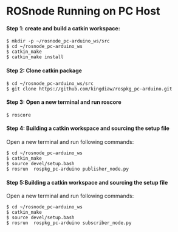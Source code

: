 # ROSnode Running on PC Host
#### Step 1: create and build a catkin workspace:
```
$ mkdir -p ~/rosnode_pc-arduino_ws/src
$ cd ~/rosnode_pc-arduino_ws
$ catkin_make
$ catkin_make install
```
#### Step 2: Clone catkin package
```
$ cd ~/rosnode_pc-arduino_ws/src
$ git clone https://github.com/kingdiaw/rospkg_pc-arduino.git
```
#### Step 3: Open a new terminal and run roscore
```$ roscore```

#### Step 4: Building a catkin workspace and sourcing the setup file
Open a new terminal and run following commands:
```
$ cd ~/rosnode_pc-arduino_ws
$ catkin_make
$ source devel/setup.bash
$ rosrun  rospkg_pc-arduino publisher_node.py
```
#### Step 5:Building a catkin workspace and sourcing the setup file
Open a new terminal and run following commands:
```
$ cd ~/rosnode_pc-arduino_ws
$ catkin_make
$ source devel/setup.bash
$ rosrun  rospkg_pc-arduino subscriber_node.py
```


